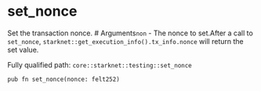 # set_nonce

Set the transaction nonce.  # Arguments`non` - The nonce to set.After a call to `set_nonce`, `starknet::get_execution_info().tx_info.nonce` will return the set value.

Fully qualified path: `core::starknet::testing::set_nonce`

<pre><code class="language-rust">pub fn set_nonce(nonce: felt252)</code></pre>


